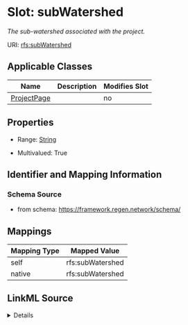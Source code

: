 

# Slot: subWatershed


_The sub-watershed associated with the project._





URI: [rfs:subWatershed](https://framework.regen.network/schema/subWatershed)



<!-- no inheritance hierarchy -->





## Applicable Classes

| Name | Description | Modifies Slot |
| --- | --- | --- |
| [ProjectPage](ProjectPage.md) |  |  no  |







## Properties

* Range: [String](String.md)

* Multivalued: True





## Identifier and Mapping Information







### Schema Source


* from schema: https://framework.regen.network/schema/




## Mappings

| Mapping Type | Mapped Value |
| ---  | ---  |
| self | rfs:subWatershed |
| native | rfs:subWatershed |




## LinkML Source

<details>
```yaml
name: subWatershed
description: The sub-watershed associated with the project.
from_schema: https://framework.regen.network/schema/
rank: 1000
slot_uri: rfs:subWatershed
alias: subWatershed
domain_of:
- ProjectPage
range: string
multivalued: true

```
</details>